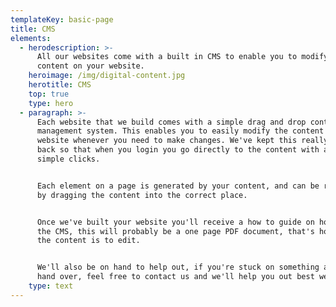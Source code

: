 ```yaml
---
templateKey: basic-page
title: CMS
elements:
  - herodescription: >-
      All our websites come with a built in CMS to enable you to modify all the
      content on your website.
    heroimage: /img/digital-content.jpg
    herotitle: CMS
    top: true
    type: hero
  - paragraph: >-
      Each website that we build comes with a simple drag and drop content
      management system. This enables you to easily modify the content of the
      website whenever you need to make changes. We've kept this really stripped
      back so that when you login you go directly to the content with a few
      simple clicks. 


      Each element on a page is generated by your content, and can be reordered
      by dragging the content into the correct place. 


      Once we've built your website you'll receive a how to guide on how to use
      the CMS, this will probably be a one page PDF document, that's how simple
      the content is to edit.


      We'll also be on hand to help out, if you're stuck on something after the
      hand over, feel free to contact us and we'll help you out best we can.
    type: text
---
```


